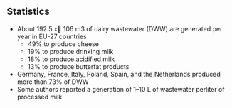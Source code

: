 ## Statistics

- About 192.5 x 106 m3 of dairy wastewater (DWW) are generated per year in EU-27 countries
	- 49% to produce cheese
	- 19% to produce drinking milk
	- 18% to produce acidified milk
	- 13% to produce butterfat products
- Germany, France, Italy, Poland, Spain, and the Netherlands produced more than 73% of DWW
- Some authors reported a generation of 1–10 L of wastewater perliter of processed milk
